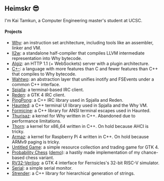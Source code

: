 ## Heimskr 😎

I'm Kai Tamkun, a Computer Engineering master's student at UCSC.

#### Projects
- [Why](https://github.com/heimskr/why): an instruction set architecture, including tools like an assembler, linker and VM.
- [ll2w](https://github.com/heimskr/ll2w): a standalone half-compiler that compiles LLVM intermediate representation into Why bytecode.
- [Algiz](https://github.com/heimskr/algiz): an HTTP 1.1 (+ WebSockets) server with a plugin architecture.
- [C+-](https://github.com/heimskr/c--): a language with more features than C and fewer features than C++ that compiles to Why bytecode.
- [Wahtwo](https://github.com/heimskr/wahtwo): an abstraction layer that unifies inotify and FSEvents under a common C++ interface.
- [Spjalla](https://github.com/heimskr/spjalla): a terminal-based IRC client.
- [Reden](https://github.com/heimskr/reden): a GTK 4 IRC client.
- [PingPong](https://github.com/heimskr/pingpong): a C++ IRC library used in Spjalla and Reden.
- [Haunted](https://github.com/heimskr/haunted): a C++ terminal UI library used in Spjalla and the Why VM.
- [Formicine](https://github.com/heimskr/formicine): a C++ library for ANSI terminal escapes used in Haunted.
- [Thurisaz](https://github.com/heimskr/thurisaz): a kernel for Why written in C++. Abandoned due to performance limitations.
- [Thorn](https://github.com/heimskr/thorn): a kernel for x86_64 written in C++. On hold because AHCI is tricky.
- [Armaz](https://github.com/heimskr/armaz): a kernel for Raspberry Pi 4 written in C++. On hold because ARMv9 paging is tricky.
- [Untitled Game](https://github.com/heimskr/game2): a simple resource collection and trading game for GTK 4.
- [Probability Chess](https://github.com/heimskr/probchess) ([demo](http://heimskr.gay/chess)): a hastily made implementation of my chance-based chess variant.
- [RV32-Verilog](https://github.com/heimskr/RV32-verilog): a GTK 4 interface for Fernsicles's 32-bit RISC-V simulator.
- [Serial](https://github.com/heimskr/serial): a simple serial monitor.
- [Strender](https://github.com/heimskr/strender): a C++ library for hierarchical generation of strings.
